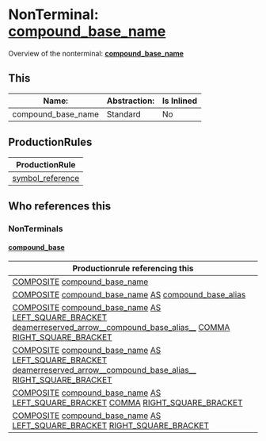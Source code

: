 # NonTerminal: **[compound_base_name](./compound_base_name.md)**

Overview of the nonterminal: **[compound_base_name](./compound_base_name.md)**



## This

| Name:                | Abstraction:    | Is Inlined |
| -------------------- | --------------- | ---------- |
| compound_base_name | Standard | No |



## ProductionRules

| ProductionRule |
| ---- |
| [symbol_reference](./symbol_reference.md)  |




## Who references this

### NonTerminals


#### [compound_base](./../Grammar/compound_base.md)

| Productionrule referencing this                      |
| ---------------------------------------------------- |
| [COMPOSITE](./../Lexicon/COMPOSITE.md) [compound_base_name](./compound_base_name.md)  |
| [COMPOSITE](./../Lexicon/COMPOSITE.md) [compound_base_name](./compound_base_name.md) [AS](./../Lexicon/AS.md) [compound_base_alias](./compound_base_alias.md)  |
| [COMPOSITE](./../Lexicon/COMPOSITE.md) [compound_base_name](./compound_base_name.md) [AS](./../Lexicon/AS.md) [LEFT_SQUARE_BRACKET](./../Lexicon/LEFT_SQUARE_BRACKET.md) [deamerreserved_arrow__compound_base_alias__](./deamerreserved_arrow__compound_base_alias__.md) [COMMA](./../Lexicon/COMMA.md) [RIGHT_SQUARE_BRACKET](./../Lexicon/RIGHT_SQUARE_BRACKET.md)  |
| [COMPOSITE](./../Lexicon/COMPOSITE.md) [compound_base_name](./compound_base_name.md) [AS](./../Lexicon/AS.md) [LEFT_SQUARE_BRACKET](./../Lexicon/LEFT_SQUARE_BRACKET.md) [deamerreserved_arrow__compound_base_alias__](./deamerreserved_arrow__compound_base_alias__.md) [RIGHT_SQUARE_BRACKET](./../Lexicon/RIGHT_SQUARE_BRACKET.md)  |
| [COMPOSITE](./../Lexicon/COMPOSITE.md) [compound_base_name](./compound_base_name.md) [AS](./../Lexicon/AS.md) [LEFT_SQUARE_BRACKET](./../Lexicon/LEFT_SQUARE_BRACKET.md) [COMMA](./../Lexicon/COMMA.md) [RIGHT_SQUARE_BRACKET](./../Lexicon/RIGHT_SQUARE_BRACKET.md)  |
| [COMPOSITE](./../Lexicon/COMPOSITE.md) [compound_base_name](./compound_base_name.md) [AS](./../Lexicon/AS.md) [LEFT_SQUARE_BRACKET](./../Lexicon/LEFT_SQUARE_BRACKET.md) [RIGHT_SQUARE_BRACKET](./../Lexicon/RIGHT_SQUARE_BRACKET.md)  |



